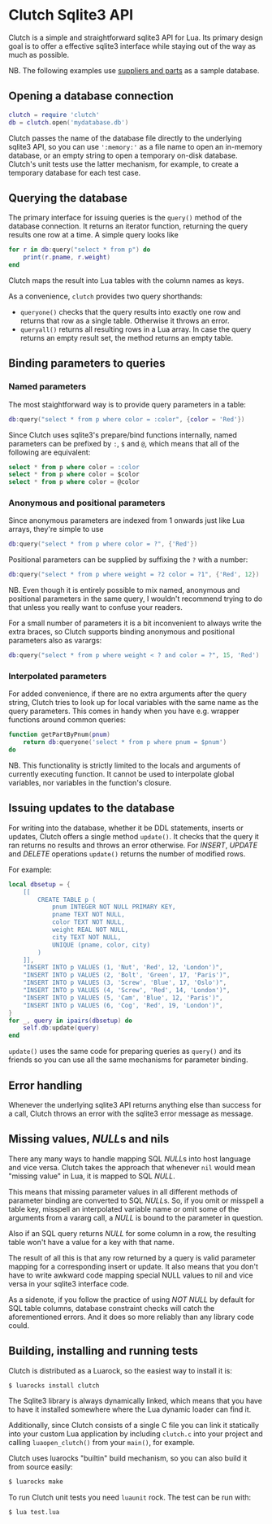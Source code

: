 # Clutch Sqlite3 API

Clutch is a simple and straightforward sqlite3 API for Lua.
Its primary design goal is to offer a effective sqlite3 interface while
staying out of the way as much as possible.

NB. The following examples use
[suppliers and parts](http://wiki.c2.com/?SupplierPartsDatabase)
as a sample database.

## Opening a database connection

```lua
clutch = require 'clutch'
db = clutch.open('mydatabase.db')
```

Clutch passes the name of the database file directly to the underlying sqlite3
API, so you can use `':memory:'` as a file name to open an in-memory database,
or an empty string to open a temporary on-disk database. Clutch's unit tests
use the latter mechanism, for example, to create a temporary database for
each test case.

## Querying the database

The primary interface for issuing queries is the `query()` method of the
database connection. It returns an iterator function, returning the query
results one row at a time. A simple query looks like

```lua
for r in db:query("select * from p") do
    print(r.pname, r.weight)
end
```

Clutch maps the result into Lua tables with the column names as keys.

As a convenience, `clutch` provides two query shorthands:

- `queryone()` checks that the query results into exactly one row and returns
that row as a single table. Otherwise it throws an error.
- `queryall()` returns all resulting rows in a Lua array. In case the query
returns an empty result set, the method returns an empty table.

## Binding parameters to queries

### Named parameters

The most staightforward way is to provide query parameters in a table:

```lua
db:query("select * from p where color = :color", {color = 'Red'})
```

Since Clutch uses sqlite3's prepare/bind functions internally, named parameters
can be prefixed by `:`, `$` and `@`, which means that all of the following are
equivalent:

```sql
select * from p where color = :color
select * from p where color = $color
select * from p where color = @color
```

### Anonymous and positional parameters

Since anonymous parameters are indexed from 1 onwards just like Lua arrays,
they're simple to use

```lua
db:query("select * from p where color = ?", {'Red'})
```

Positional parameters can be supplied by suffixing the `?` with a number:

```lua
db:query("select * from p where weight = ?2 color = ?1", {'Red', 12})
```

NB. Even though it is entirely possible to mix named, anonymous and positional
parameters in the same query, I wouldn't recommend trying to do that unless you
really want to confuse your readers.

For a small number of parameters it is a bit inconvenient to always write
the extra braces, so Clutch supports binding anonymous and positional
parameters also as varargs:

```lua
db:query("select * from p where weight < ? and color = ?", 15, 'Red')
```

### Interpolated parameters

For added convenience, if there are no extra arguments after the query string,
Clutch tries to look up for local variables with the same name as the query
parameters. This comes in handy when you have e.g. wrapper functions around
common queries:

```lua
function getPartByPnum(pnum)
    return db:queryone('select * from p where pnum = $pnum')
do
```

NB. This functionality is strictly limited to the locals and arguments of
currently executing function. It cannot be used to interpolate global
variables, nor variables in the function's closure.

## Issuing updates to the database

For writing into the database, whether it be DDL statements, inserts or updates,
Clutch offers a single method `update()`. It checks that the query it ran
returns no results and throws an error otherwise. For *INSERT*, *UPDATE* and
*DELETE* operations `update()` returns the number of modified rows.

For example:

```lua
local dbsetup = {
    [[
        CREATE TABLE p (
            pnum INTEGER NOT NULL PRIMARY KEY,
            pname TEXT NOT NULL,
            color TEXT NOT NULL,
            weight REAL NOT NULL,
            city TEXT NOT NULL,
            UNIQUE (pname, color, city)
        )
    ]],
    "INSERT INTO p VALUES (1, 'Nut', 'Red', 12, 'London')",
    "INSERT INTO p VALUES (2, 'Bolt', 'Green', 17, 'Paris')",
    "INSERT INTO p VALUES (3, 'Screw', 'Blue', 17, 'Oslo')",
    "INSERT INTO p VALUES (4, 'Screw', 'Red', 14, 'London')",
    "INSERT INTO p VALUES (5, 'Cam', 'Blue', 12, 'Paris')",
    "INSERT INTO p VALUES (6, 'Cog', 'Red', 19, 'London')",
}
for _, query in ipairs(dbsetup) do
    self.db:update(query)
end
```

`update()` uses the same code for preparing queries as `query()` and its
friends so you can use all the same mechanisms for parameter binding.

## Error handling

Whenever the underlying sqlite3 API returns anything else than success for
a call, Clutch throws an error with the sqlite3 error message as message.

## Missing values, *NULL*s and nils

There any many ways to handle mapping SQL *NULL*s into host language and vice
versa. Clutch takes the approach that whenever `nil` would mean "missing value"
in Lua, it is mapped to SQL *NULL*.

This means that missing parameter values in all different methods of parameter
binding are converted to SQL *NULL*s. So, if you omit or misspell a table key,
misspell an interpolated variable name or omit some of the arguments from a
vararg call, a *NULL* is bound to the parameter in question.

Also if an SQL query returns *NULL* for some column in a row, the resulting
table won't have a value for a key with that name.

The result of all this is that any row returned by a query is valid parameter
mapping for a corresponding insert or update. It also means that you don't
have to write awkward code mapping special NULL values to nil and vice versa in
your sqlite3 interface code.

As a sidenote, if you follow the practice of using *NOT NULL* by default for
SQL table columns, database constraint checks will catch the aforementioned
errors. And it does so more reliably than any library code could.

## Building, installing and running tests

Clutch is distributed as a Luarock, so the easiest way to install it is:
```sh
$ luarocks install clutch
```

The Sqlite3 library is always dynamically linked, which means that you have to
have it installed somewhere where the Lua dynamic loader can find it.

Additionally, since Clutch consists of a single C file you can link it
statically into your custom Lua application by including `clutch.c` into your
project and calling `luaopen_clutch()` from your `main()`, for example.

Clutch uses luarocks "builtin" build mechanism, so you can also build it from
source easily:
```sh
$ luarocks make
```

To run Clutch unit tests you need `luaunit` rock. The test can be run with:
```sh
$ lua test.lua
```
